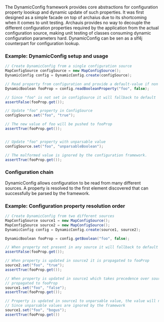 The DynamicConfig framework provides core abstractions for configuration property loookup and dynamic update of such properties. It was first designed as a simple facade on top of archaius due to its shortcoming when it comes to unit testing. Archauis provides no way to decouple the different configuration properties required by the application from the actual configuration source, making unit testing of classes consuming dynamic configuration parameters hard. DynamicConfig can be sen as a slf4j counterpart for configuration lookup.

### Example: DynamicConfig setup and usage
```java
// Create DynamicConfig from a single configuration source 
MapConfigSource configSource = new MapConfigSource();
DynamicConfig config = DynamicConfig.create(configSource);

// Read property from configuration and provide a default-value if non present.
DynamicBoolean fooProp = config.readBooleanProperty("foo", false);

// Since "foo" is not set in configSource it will fallback to default
assertFalse(fooProp.get());

// Update "foo" property in ConfigSource  
configSource.set("foo", "true");

// The new value of foo will be pushed to fooProp 
assertTrue(fooProp.get());


// Update "foo" property with unparsable value  
configSource.set("foo", "unparsableBoolean");

// The malformed value is ignored by the configuration framework. 
assertTrue(fooProp.get());
```



### Configuration chain
DynamicConfig allows configuration to be read from many different sources. A property is resolved to the first element discovered that can successfully be parsed by the framework. 
 
### Example: Configuration property resolution order
```java
// Create DynamicConfig from two different sources
MapConfigSource source1 = new MapConfigSource();
MapConfigSource source2 = new MapConfigSource();
DynamicConfig config = DynamicConfig.create(source1, source2);

DynamicBoolean fooProp = config.getBoolean("foo", false);

// When property not present in any source it will fallback to default value
assertFalse(fooProp.get());

// When property is updated in source2 it is propagated to fooProp
source2.set("foo", "true");
assertTrue(fooProp.get());

// When property is updated in source1 which takes precedence over source 2 it is 
// propagated to fooProp
source1.set("foo", "false");
assertTrue(fooProp.get());

// Property is updated in source1 to unparsable value, the value will not change in fooProp
// Since unparsable values are ignored by the framework
source1.set("foo", "bogus");
assertTrue(fooProp.get())
```



